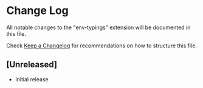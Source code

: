 # Change Log

All notable changes to the "env-typings" extension will be documented in this file.

Check [Keep a Changelog](http://keepachangelog.com/) for recommendations on how to structure this file.

## [Unreleased]

- Initial release
